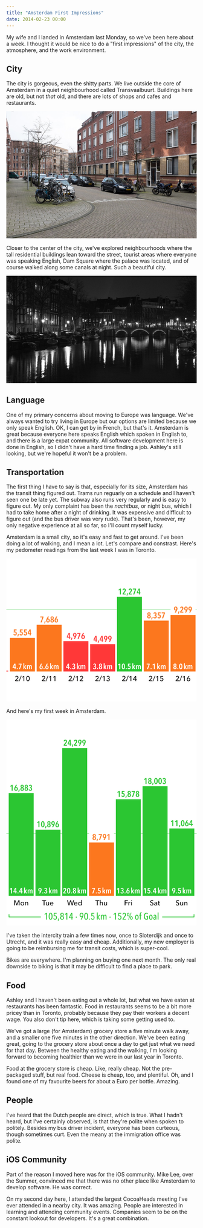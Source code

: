 ```yaml
---
title: "Amsterdam First Impressions"
date: 2014-02-23 00:00
---
```


My wife and I landed in Amsterdam last Monday, so we've been here about a week. I thought it would be nice to do a "first impressions" of the city, the atmosphere, and the work environment.

## City

The city is gorgeous, even the shitty parts. We live outside the core of Amsterdam in a quiet neighbourhood called Transvaalbuurt. Buildings here are old, but not _that_ old, and there are lots of shops and cafes and restaurants.

 ![](/img/import/blog/amsterdam-first-impressions/83A5012C605349E2A28FC243FC51BE65.jpg)

Closer to the center of the city, we've explored neighbourhoods where the tall residential buildings lean toward the street, tourist areas where everyone was speaking English, Dam Square where the palace was located, and of course walked along some canals at night. Such a beautiful city.

 ![](/img/import/blog/amsterdam-first-impressions/BDF72123328044B68074DA57F494B8D2.jpg)
## Language

One of my primary concerns about moving to Europe was language. We've always wanted to try living in Europe but our options are limited because we only speak English. OK, I can get by in French, but that's it. Amsterdam is great because everyone here speaks English which spoken in English to, and there is a large expat community. All software development here is done in English, so I didn't have a hard time finding a job. Ashley's still looking, but we're hopeful it won't be a problem.

## Transportation

The first thing I have to say is that, especially for its size, Amsterdam has the transit thing figured out. Trams run reguarly on a schedule and I haven't seen one be late yet. The subway also runs very regularly and is easy to figure out. My only complaint has been the _nachtbus_, or night bus, which I had to take home after a night of drinking. It was expensive and difficult to figure out (and the bus driver was very rude). That's been, however, my only negative experience at all so far, so I'll count myself lucky.

Amsterdam is a small city, so it's easy and fast to get around. I've been doing a lot of walking, and I mean a lot. Let's compare and constrast. Here's my pedometer readings from the last week I was in Toronto.

 ![](/img/import/blog/amsterdam-first-impressions/71160FEEB0E644A6BDAB8D148E07419A.gif)

And here's my first week in Amsterdam.

 ![](/img/import/blog/amsterdam-first-impressions/BD046938ADFF4E5382CA7BC4C2035BD5.gif)

I've taken the intercity train a few times now, once to Sloterdijk and once to Utrecht, and it was really easy and cheap. Additionally, my new employer is going to be reimbursing me for transit costs, which is super-cool.

Bikes are everywhere. I'm planning on buying one next month. The only real downside to biking is that it may be difficult to find a place to park.

## Food

Ashley and I haven't been eating out a whole lot, but what we have eaten at restaurants has been fantastic. Food in restaurants seems to be a bit more pricey than in Toronto, probably because they pay their workers a decent wage. You also don't tip here, which is taking some getting used to.

We've got a large (for Amsterdam) grocery store a five minute walk away, and a smaller one five minutes in the other direction. We've been eating great, going to the grocery store about once a day to get just what we need for that day. Between the healthy eating and the walking, I'm looking forward to becoming healthier than we were in our last year in Toronto.

Food at the grocery store is cheap. Like, really cheap. Not the pre-packaged stuff, but real food. Cheese is cheap, too, and plentiful. Oh, and I found one of my favourite beers for about a Euro per bottle. Amazing.

## People

I've heard that the Dutch people are direct, which is true. What I hadn't heard, but I've certainly observed, is that they're polite when spoken to politely. Besides my bus driver incident, everyone has been curteous, though sometimes curt. Even the meany at the immigration office was polite.

## iOS Community

Part of the reason I moved here was for the iOS community. Mike Lee, over the Summer, convinced me that there was no other place like Amsterdam to develop software. He was correct.

On my second day here, I attended the largest CocoaHeads meeting I've ever attended in a nearby city. It was amazing. People are interested in learning and attending community events. Companies seem to be on the constant lookout for developers. It's a great combination.

<!-- more -->
